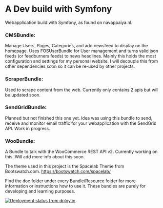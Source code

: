 A Dev build with Symfony
========================
Webapplication build with Symfony, as found on navappaiya.nl.

### CMSBundle:
Manage Users, Pages, Categories, and add newsfeed to display on 
the homepage. Uses FOSUserBundle for User management and turns
valid json feeds (or feedburners feeds) to news headlines.
Mainly this holds the most configuration and settings for my personal
website. I will decouple this from other dependencies soon so it
can be re-used by other projects. 

### ScraperBundle:
Used to scrape content from the web. Currently only contains 2
apis but will be updated soon.

### SendGridBundle:
Planned but not finished this one yet. Idea was using this bundle
to send, receive and monitor email traffic for your webapplication
with the SendGrid API. Work in progress.

### WooBundle:
A Bundle to talk with the WooCommerce REST API v2. Currently working
on this. Will add more info about this soon.


The theme used in this project is the Spacelab Theme from Bootswatch.com. 
https://bootswatch.com/spacelab/

Find the doc folder under every Bundle/Resource folder for more information
or instructions how to use it. These bundles are purely for developing and 
learning purposes. 

<a href="http://dploy.io"><img src="https://nav.dploy.io/badge/02267417960256/24316.png" alt="Deployment status from dploy.io"></a>